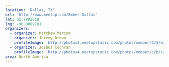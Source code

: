 ```yaml
---
location: 'Dallas, TX'
url: 'http://www.meetup.com/Ember-Dallas'
lat: 32.7802618
lng: -96.8009781
organizers:
  - organizer: Matthew Marcum
  - organizer: Jeremy Brown
    profileImage: 'http://photos2.meetupstatic.com/photos/member/2/5/e/6/thumb_200649702.jpeg'
  - organizer: Joshua Cochran
    profileImage: 'http://photos4.meetupstatic.com/photos/member/c/b/c/2/thumb_219832162.jpeg'
area: North America
---
```

